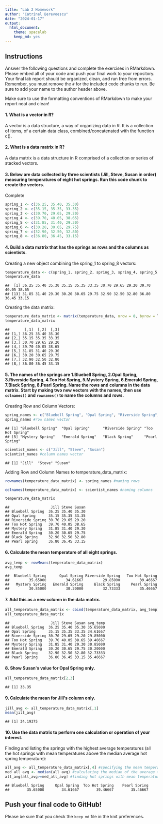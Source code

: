 ```yaml
---
title: "Lab 2 Homework"
author: "Catrinel Berevoescu"
date: "2024-01-17"
output:
  html_document: 
    theme: spacelab
    keep_md: yes
---
```


## Instructions
Answer the following questions and complete the exercises in RMarkdown. Please embed all of your code and push your final work to your repository. Your final lab report should be organized, clean, and run free from errors. Remember, you must remove the `#` for the included code chunks to run. Be sure to add your name to the author header above.  

Make sure to use the formatting conventions of RMarkdown to make your report neat and clean!  

#### 1. What is a vector in R?  

A vector is a data structure, a way of organizing data in R. It is a collection of items, of a certain data class, combined/concatenated with the function c().  

#### 2. What is a data matrix in R?  

A data matrix is a data structure in R comprised of a collection or series of stacked vectors.  

#### 3. Below are data collected by three scientists (Jill, Steve, Susan in order) measuring temperatures of eight hot springs. Run this code chunk to create the vectors.  

Complete  


```r
spring_1 <- c(36.25, 35.40, 35.30)
spring_2 <- c(35.15, 35.35, 33.35)
spring_3 <- c(30.70, 29.65, 29.20)
spring_4 <- c(39.70, 40.05, 38.65)
spring_5 <- c(31.85, 31.40, 29.30)
spring_6 <- c(30.20, 30.65, 29.75)
spring_7 <- c(32.90, 32.50, 32.80)
spring_8 <- c(36.80, 36.45, 33.15)
```

#### 4. Build a data matrix that has the springs as rows and the columns as scientists.  

Creating a new object combining the spring_1 to spring_8 vectors:  


```r
temperature_data <- c(spring_1, spring_2, spring_3, spring_4, spring_5, spring_6, spring_7, spring_8)
temperature_data 
```

```
##  [1] 36.25 35.40 35.30 35.15 35.35 33.35 30.70 29.65 29.20 39.70 40.05 38.65
## [13] 31.85 31.40 29.30 30.20 30.65 29.75 32.90 32.50 32.80 36.80 36.45 33.15
```

Creating the data matrix:  


```r
temperature_data_matrix <- matrix(temperature_data, nrow = 8, byrow = T)
temperature_data_matrix
```

```
##       [,1]  [,2]  [,3]
## [1,] 36.25 35.40 35.30
## [2,] 35.15 35.35 33.35
## [3,] 30.70 29.65 29.20
## [4,] 39.70 40.05 38.65
## [5,] 31.85 31.40 29.30
## [6,] 30.20 30.65 29.75
## [7,] 32.90 32.50 32.80
## [8,] 36.80 36.45 33.15
```

#### 5. The names of the springs are 1.Bluebell Spring, 2.Opal Spring, 3.Riverside Spring, 4.Too Hot Spring, 5.Mystery Spring, 6.Emerald Spring, 7.Black Spring, 8.Pearl Spring. Name the rows and columns in the data matrix. Start by making two new vectors with the names, then use `colnames()` and `rownames()` to name the columns and rows.  

Creating Row and Column Vectors:  


```r
spring_names <- c("Bluebell Spring", "Opal Spring", "Riverside Spring", "Too Hot Spring", "Mystery Spring", "Emerald Spring", "Black Spring", "Pearl Spring") 
spring_names #row names vector
```

```
## [1] "Bluebell Spring"  "Opal Spring"      "Riverside Spring" "Too Hot Spring"  
## [5] "Mystery Spring"   "Emerald Spring"   "Black Spring"     "Pearl Spring"
```


```r
scientist_names <- c("Jill", "Steve", "Susan")
scientist_names #column names vector
```

```
## [1] "Jill"  "Steve" "Susan"
```

Adding Row and Column Names to temperature_data_matrix:  


```r
rownames(temperature_data_matrix) <- spring_names #naming rows
```


```r
colnames(temperature_data_matrix) <- scientist_names #naming columns
```


```r
temperature_data_matrix
```

```
##                   Jill Steve Susan
## Bluebell Spring  36.25 35.40 35.30
## Opal Spring      35.15 35.35 33.35
## Riverside Spring 30.70 29.65 29.20
## Too Hot Spring   39.70 40.05 38.65
## Mystery Spring   31.85 31.40 29.30
## Emerald Spring   30.20 30.65 29.75
## Black Spring     32.90 32.50 32.80
## Pearl Spring     36.80 36.45 33.15
```

#### 6. Calculate the mean temperature of all eight springs.


```r
avg_temp <- rowMeans(temperature_data_matrix)
avg_temp
```

```
##  Bluebell Spring      Opal Spring Riverside Spring   Too Hot Spring 
##         35.65000         34.61667         29.85000         39.46667 
##   Mystery Spring   Emerald Spring     Black Spring     Pearl Spring 
##         30.85000         30.20000         32.73333         35.46667
```

#### 7. Add this as a new column in the data matrix.  


```r
all_temperature_data_matrix <- cbind(temperature_data_matrix, avg_temp)
all_temperature_data_matrix
```

```
##                   Jill Steve Susan avg_temp
## Bluebell Spring  36.25 35.40 35.30 35.65000
## Opal Spring      35.15 35.35 33.35 34.61667
## Riverside Spring 30.70 29.65 29.20 29.85000
## Too Hot Spring   39.70 40.05 38.65 39.46667
## Mystery Spring   31.85 31.40 29.30 30.85000
## Emerald Spring   30.20 30.65 29.75 30.20000
## Black Spring     32.90 32.50 32.80 32.73333
## Pearl Spring     36.80 36.45 33.15 35.46667
```

#### 8. Show Susan's value for Opal Spring only.


```r
all_temperature_data_matrix[2,3]
```

```
## [1] 33.35
```

#### 9. Calculate the mean for Jill's column only.  


```r
jill_avg <- all_temperature_data_matrix[,1]
mean(jill_avg)
```

```
## [1] 34.19375
```

#### 10. Use the data matrix to perform one calculation or operation of your interest.  

Finding and listing the springs with the highest average temperatures (all the hot springs with mean temperatures above the median average hot spring temperature):  


```r
all_avg <- all_temperature_data_matrix[,4] #specifying the mean temperatures column
med_all_avg <- median(all_avg) #calculating the median of the average temperatures column
all_avg[all_avg>=med_all_avg] #finding hot springs with mean temperature above the median
```

```
## Bluebell Spring     Opal Spring  Too Hot Spring    Pearl Spring 
##        35.65000        34.61667        39.46667        35.46667
```

## Push your final code to GitHub!
Please be sure that you check the `keep md` file in the knit preferences.  
